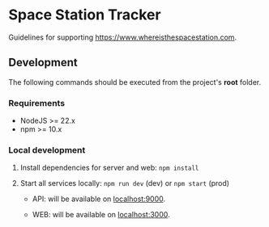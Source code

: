 # Space Station Tracker

Guidelines for supporting https://www.whereisthespacestation.com.

## Development

The following commands should be executed from the project's **root** folder.

### Requirements

-   NodeJS >= 22.x
-   npm >= 10.x

### Local development

1. Install dependencies for server and web: `npm install`

2. Start all services locally: `npm run dev` (dev) or `npm start` (prod)

    - API: will be available on [localhost:9000](http://localhost:9000/).

    - WEB: will be available on [localhost:3000](http://localhost:3000/).
